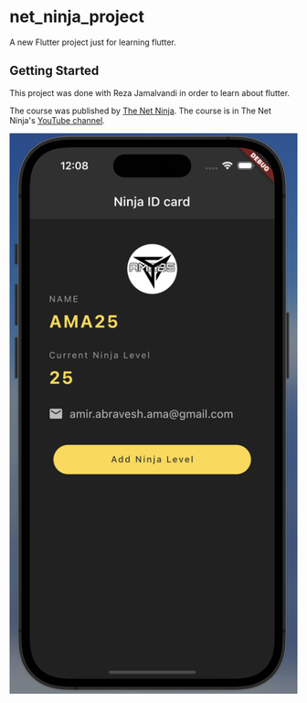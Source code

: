 # net_ninja_project

A new Flutter project just for learning flutter.

## Getting Started

This project was done with Reza Jamalvandi in order to learn about flutter. 

The course was published by [The Net Ninja](https://netninja.dev/). The course is in The Net Ninja's [YouTube channel](https://www.youtube.com/playlist?list=PL4cUxeGkcC9jLYyp2Aoh6hcWuxFDX6PBJ).

![1676666314837](image/README/1676666314837.png)
